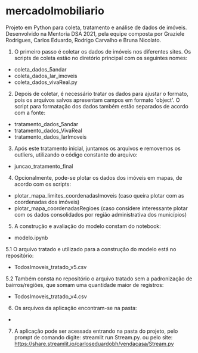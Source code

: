 # mercadoImobiliario
Projeto em Python para coleta, tratamento e análise de dados de imóveis. Desenvolvido na Mentoria DSA 2021, pela equipe composta por Graziele Rodrigues, Carlos Eduardo,  Rodrigo Carvalho e Bruna Nicolato.

1. O primeiro passo é coletar os dados de imóveis nos diferentes sites. Os scripts de coleta estão no diretório principal com os seguintes nomes:
- coleta_dados_5andar
- coleta_dados_lar_imoveis
- coleta_dados_vivaReal.py

2. Depois de coletar, é necessário tratar os dados para ajustar o formato, pois os arquivos salvos apresentam campos em formato 'object'.
O script para formatação dos dados também estão separados de acordo com a fonte:
- tratamento_dados_5andar
- tratamento_dados_VivaReal
- tratamento_dados_larImoveis

3. Após este tratamento inicial, juntamos os arquivos e removemos os outliers, utilizando o código constante do arquivo:
- juncao_tratamento_final

4. Opcionalmente, pode-se plotar os dados dos imóveis em mapas, de acordo com os scripts:
- plotar_mapa_limites_coordenadasImoveis (caso queira plotar com as coordenadas dos imóveis)
- plotar_mapa_coordenadasRegioes (caso considere interessante plotar com os dados consolidados por região administrativa dos municípios)

5. A construção e avaliação do modelo constam do notebook:
- modelo.ipynb

5.1 O arquivo tratado e utilizado para a construção do modelo está no repositório:
- TodosImoveis_tratado_v5.csv

5.2 Também consta no repositório o arquivo tratado sem a padronização de bairros/regiões, que somam uma quantidade maior de registros:
- TodosImoveis_tratado_v4.csv

6. Os arquivos da aplicação encontram-se na pasta:
-

7. A aplicação pode ser acessada entrando na pasta do projeto, pelo prompt de comando digite:
streamlit run Stream.py. 
ou pelo site: https://share.streamlit.io/carloseduardobh/vendacasa/Stream.py



